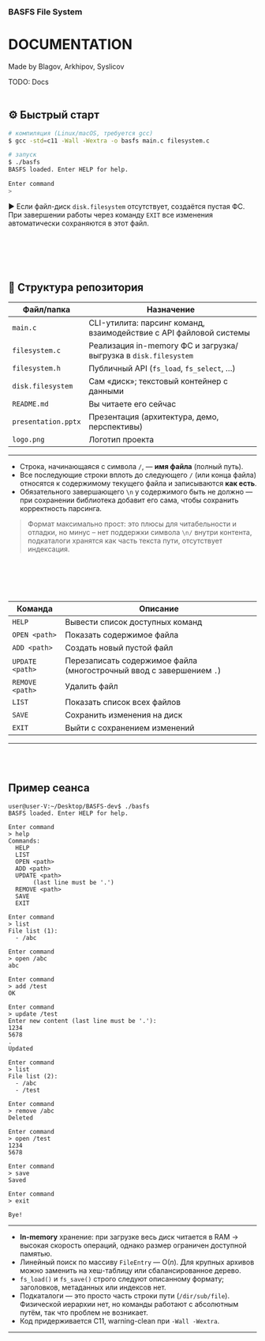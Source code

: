 ### BASFS File System

# DOCUMENTATION

Made by Blagov, Arkhipov, Syslicov

TODO: Docs
<br><br>

## ⚙️ Быстрый старт

```bash
# компиляция (Linux/macOS, требуется gcc)
$ gcc -std=c11 -Wall -Wextra -o basfs main.c filesystem.c

# запуск
$ ./basfs
BASFS loaded. Enter HELP for help.

Enter command
> 
```

▶️ Если файл-диск `disk.filesystem` отсутствует, создаётся пустая ФС.
При завершении работы через команду `EXIT` все изменения автоматически
сохраняются в этот файл.

<br><br>
---
## 📂 Структура репозитория

| Файл/папка         | Назначение                                                        |
|--------------------|-------------------------------------------------------------------|
| `main.c`           | CLI-утилита: парсинг команд, взаимодействие с API файловой системы|
| `filesystem.c`     | Реализация in-memory ФС и загрузка/выгрузка в `disk.filesystem`   |
| `filesystem.h`     | Публичный API (`fs_load`, `fs_select`, …)                         |
| `disk.filesystem`  | Сам «диск»; текстовый контейнер с данными                        |
| `README.md`        | Вы читаете его сейчас                                            |
| `presentation.pptx`| Презентация (архитектура, демо, перспективы)                     |
| `logo.png`         | Логотип проекта                                                  |

---
* Строка, начинающаяся с символа `/`, — **имя файла** (полный путь).
* Все последующие строки вплоть до следующего `/` (или конца файла)
  относятся к содержимому текущего файла и записываются **как есть**.
* Обязательного завершающего `\n` у содержимого быть не должно — при
  сохранении библиотека добавит его сама, чтобы сохранить корректность парсинга.

> Формат максимально прост: это плюсы для читабельности и отладки, но минус –
> нет поддержки символа `\n/` внутри контента, подкаталоги хранятся как часть
> текста пути, отсутствует индексация.

<br><br>
---
| Команда | Описание 
|---------|----------
| `HELP` | Вывести список доступных команд 
| `OPEN <path>` | Показать содержимое файла 
| `ADD <path>` | Создать новый пустой файл 
| `UPDATE <path>` | Перезаписать содержимое файла (многострочный ввод с завершением `.`) 
| `REMOVE <path>` | Удалить файл 
| `LIST` | Показать список всех файлов
| `SAVE` | Сохранить изменения на диск
| `EXIT` | Выйти с сохранением изменений

---
<br><br>

## Пример сеанса


```shell
user@user-V:~/Desktop/BASFS-dev$ ./basfs
BASFS loaded. Enter HELP for help.

Enter command
> help
Commands:
  HELP
  LIST
  OPEN <path>
  ADD <path>
  UPDATE <path>
       (last line must be '.')
  REMOVE <path>
  SAVE
  EXIT

Enter command
> list
File list (1):
  - /abc

Enter command
> open /abc
abc

Enter command
> add /test       
OK

Enter command
> update /test
Enter new content (last line must be '.'):
1234
5678
.
Updated

Enter command
> list
File list (2):
  - /abc
  - /test

Enter command
> remove /abc       
Deleted

Enter command
> open /test
1234
5678

Enter command
> save
Saved

Enter command
> exit

Bye!
```

---
* **In-memory** хранение: при загрузке весь диск читается в RAM → высокая
  скорость операций, однако размер ограничен доступной памятью.
* Линейный поиск по массиву `FileEntry` — O(_n_). Для крупных архивов можно
  заменить на хеш-таблицу или сбалансированное дерево.
* `fs_load()` и `fs_save()` строго следуют описанному формату;
  заголовков, метаданных или индексов нет.
* Подкаталоги — это просто часть строки пути (`/dir/sub/file`). Физической
  иерархии нет, но команды работают с абсолютным путём, так что проблем не возникает.
* Код придерживается C11, warning-clean при `-Wall -Wextra`.

---
